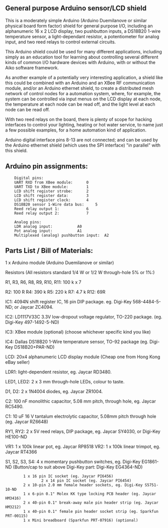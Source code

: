General purpose Arduino sensor/LCD shield
-----------------------------------------

This is a moderately simple Arduino (Arduino Duemilanove or similar physical board form factor) shield for general
purpose I/O, including an alphanumeric 16 x 2 LCD display, two pushbutton inputs, a DS18B20 1-wire temperature
sensor, a light-dependant resistor, a potentiometer for analog input, and two reed relays to control external
circuits.

This Arduino shield could be used for many different applications, including simply as an education tool for
learning about controlling several different kinds of common I/O hardware devices with Arduino, with or without
the Aiko software framework.

As another example of a potentially very interesting application, a shield like this could be combined with an
Arduino and an XBee RF communication module, and/or an Arduino ethernet shield, to create a distributed mesh
network of control nodes for a automation system, where, for example, the system can be controlled via input menus
on the LCD display at each node, the temperature at each node can be read off, and the light level at each node
can be read off.

With two reed relays on the board, there is plenty of scope for hacking interfaces to control your lighting,
heating or hot water service, to name just a few possible examples, for a home automation kind of application.

Arduino digital interface pins 8-13 are not connected; and can be used by the Arduino ethernet shield (which uses
the SPI interface) "in parallel" with this shield.

Arduino pin assignments:
------------------------
		
		Digital pins:
		UART RXD from XBee module:		0
		UART TXD to XBee module:		1
		LCD shift register strobe:		2
		LCD shift register data:		3
		LCD shift register clock:		4
		DS18B20 sensor 1-Wire data bus:		5
		Reed relay output 1:			6
		Reed relay output 2:			7
		
		Analog pins:
		LDR analog input:			A0
		Pot analog input:			A1
		Multiplexed (analog) pushbutton input:	A2

Parts List / Bill of Materials:
-------------------------------

1 x Arduino module (Arduino Duemilanove or similar)

Resistors (All resistors standard 1/4 W or 1/2 W through-hole 5% or 1%:)

R1, R3, R6, R8, R9, R10, R11:		100 k x 7

R2:					100 R
R4:					390 k
R5:					220 k
R7:					4.7 k
R12:					69R

IC1:                	4094N shift register IC, 16 pin DIP package.
                	eg. Digi-Key 568-4484-5-ND; or Jaycar ZC4094.

IC2:                	LD1117V33C 3.3V low-dropout voltage regulator, TO-220 package.
                	(eg. Digi-Key 497-1492-5-ND)

IC3:                	XBee module (optional) (choose whichever specific kind you like)

IC4:                	Dallas DS18B20 1-Wire temperature sensor, TO-92 package
                	(eg. Digi-Key DS18B20+PAR-ND)

LCD:                	20x4 alphanumeric LCD display module (Cheap one from Hong Kong eBay seller)

LDR1:                	light-dependent resistor, eg. Jaycar RD3480.

LED1, LED2:             2 x 3 mm through-hole LEDs, colour to taste.

D1, D2:                	2 x 1N4004 diodes, eg. Jaycar ZR1004.

C2:                	100 nF monolithic capacitor, 5.08 mm pitch, through hole, eg. Jaycar RC5490.

C1:			10 uF 16 V tantalum electrolytic capacitor, 5.08mm pitch through hole (eg. Jaycar RZ6648)
		
RY1, RY2:               2 x 5V reed relays, DIP package, eg. Jaycar SY4030, or Digi-Key HE100-ND

VR1:			1 x 100k linear pot, eg. Jaycar RP8518
VR2:        	        1 x 100k linear trimpot, eg. Jaycar RT4366

S1, S2, S3, S4:         4 x momentary pushbutton switches, eg. Digi-Key EG1861-ND
                	(Button/cap to suit above Digi-Key part: Digi-Key EG4364-ND)

			1 x 16 pin IC socket (eg. Jaycar PI6456)
                	2 x 14 pin IC socket (eg. Jaycar PI6454)
			2 x 10-pin 2.0 mm female header sockets, eg. Digi-Key S5751-10-ND
			1 x 6-pin 0.1" Molex KK type locking PCB header (eg. Jaycar HM3416)
			2 x 40-pin 0.1" break-away male pin header strip (eg. Jaycar HM3212)
			1 x 40-pin 0.1" female pin header socket strip (eg. Sparkfun PRT-00115)
			1 x Mini breadboard (Sparkfun PRT-07916) (optional)

